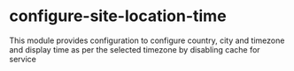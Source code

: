 # configure-site-location-time
This module provides configuration to configure country, city and timezone and display time as per the selected timezone by disabling cache for service
